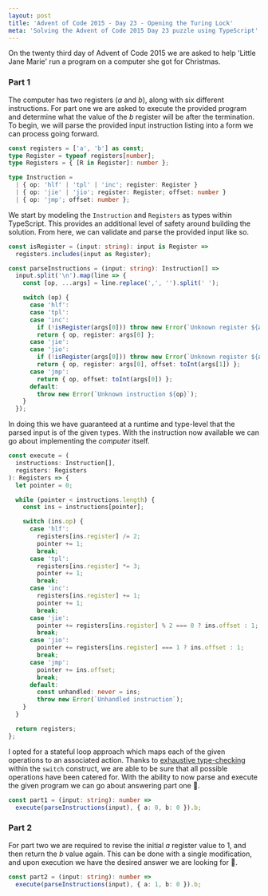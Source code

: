 ```yaml
---
layout: post
title: 'Advent of Code 2015 - Day 23 - Opening the Turing Lock'
meta: 'Solving the Advent of Code 2015 Day 23 puzzle using TypeScript'
---
```


On the twenty third day of Advent of Code 2015 we are asked to help 'Little Jane Marie' run a program on a computer she got for Christmas.

<!--more-->

### Part 1

The computer has two registers (_a_ and _b_), along with six different instructions.
For part one we are asked to execute the provided program and determine what the value of the _b_ register will be after the termination.
To begin, we will parse the provided input instruction listing into a form we can process going forward.

```typescript
const registers = ['a', 'b'] as const;
type Register = typeof registers[number];
type Registers = { [R in Register]: number };

type Instruction =
  | { op: 'hlf' | 'tpl' | 'inc'; register: Register }
  | { op: 'jie' | 'jio'; register: Register; offset: number }
  | { op: 'jmp'; offset: number };
```

We start by modeling the `Instruction` and `Registers` as types within TypeScript.
This provides an additional level of safety around building the solution.
From here, we can validate and parse the provided input like so.

```typescript
const isRegister = (input: string): input is Register =>
  registers.includes(input as Register);

const parseInstructions = (input: string): Instruction[] =>
  input.split('\n').map(line => {
    const [op, ...args] = line.replace(',', '').split(' ');

    switch (op) {
      case 'hlf':
      case 'tpl':
      case 'inc':
        if (!isRegister(args[0])) throw new Error(`Unknown register ${args[0]}`);
        return { op, register: args[0] };
      case 'jie':
      case 'jio':
        if (!isRegister(args[0])) throw new Error(`Unknown register ${args[0]}`);
        return { op, register: args[0], offset: toInt(args[1]) };
      case 'jmp':
        return { op, offset: toInt(args[0]) };
      default:
        throw new Error(`Unknown instruction ${op}`);
    }
  });
```

In doing this we have guaranteed at a runtime and type-level that the parsed input is of the given types.
With the instruction now available we can go about implementing the _computer_ itself.

```typescript
const execute = (
  instructions: Instruction[],
  registers: Registers
): Registers => {
  let pointer = 0;

  while (pointer < instructions.length) {
    const ins = instructions[pointer];

    switch (ins.op) {
      case 'hlf':
        registers[ins.register] /= 2;
        pointer += 1;
        break;
      case 'tpl':
        registers[ins.register] *= 3;
        pointer += 1;
        break;
      case 'inc':
        registers[ins.register] += 1;
        pointer += 1;
        break;
      case 'jie':
        pointer += registers[ins.register] % 2 === 0 ? ins.offset : 1;
        break;
      case 'jio':
        pointer += registers[ins.register] === 1 ? ins.offset : 1;
        break;
      case 'jmp':
        pointer += ins.offset;
        break;
      default:
        const unhandled: never = ins;
        throw new Error(`Unhandled instruction`);
    }
  }

  return registers;
};
```

I opted for a stateful loop approach which maps each of the given operations to an associated action.
Thanks to [exhaustive type-checking](https://dev.to/babak/exhaustive-type-checking-with-typescript-4l3f) within the `switch` construct, we are able to be sure that all possible operations have been catered for.
With the ability to now parse and execute the given program we can go about answering part one 🌟.

```typescript
const part1 = (input: string): number =>
  execute(parseInstructions(input), { a: 0, b: 0 }).b;
```

### Part 2

For part two we are required to revise the initial _a_ register value to 1, and then return the _b_ value again.
This can be done with a single modification, and upon execution we have the desired answer we are looking for 🌟.

```typescript
const part2 = (input: string): number =>
  execute(parseInstructions(input), { a: 1, b: 0 }).b;
```
